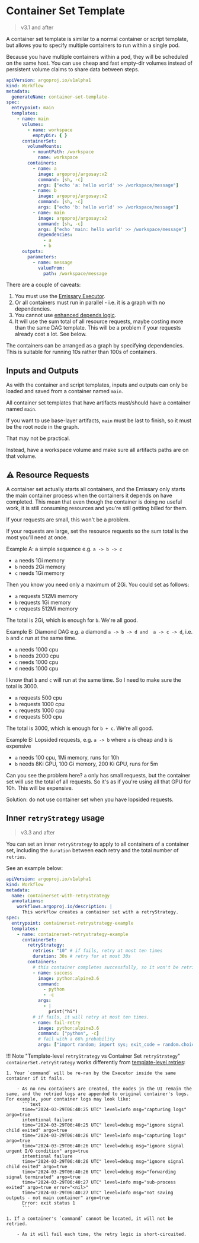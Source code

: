 # Container Set Template

> v3.1 and after

A container set template is similar to a normal container or script template, but allows you to specify multiple
containers to run within a single pod.

Because you have multiple containers within a pod, they will be scheduled on the same host. You can use cheap and fast
empty-dir volumes instead of persistent volume claims to share data between steps.

```yaml
apiVersion: argoproj.io/v1alpha1
kind: Workflow
metadata:
  generateName: container-set-template-
spec:
  entrypoint: main
  templates:
    - name: main
      volumes:
        - name: workspace
          emptyDir: { }
      containerSet:
        volumeMounts:
          - mountPath: /workspace
            name: workspace
        containers:
          - name: a
            image: argoproj/argosay:v2
            command: [sh, -c]
            args: ["echo 'a: hello world' >> /workspace/message"]
          - name: b
            image: argoproj/argosay:v2
            command: [sh, -c]
            args: ["echo 'b: hello world' >> /workspace/message"]
          - name: main
            image: argoproj/argosay:v2
            command: [sh, -c]
            args: ["echo 'main: hello world' >> /workspace/message"]
            dependencies:
              - a
              - b
      outputs:
        parameters:
          - name: message
            valueFrom:
              path: /workspace/message
```

There are a couple of caveats:

1. You must use the [Emissary Executor](workflow-executors.md#emissary-emissary).
2. Or all containers must run in parallel - i.e. it is a graph with no dependencies.
3. You cannot use [enhanced depends logic](enhanced-depends-logic.md).
4. It will use the sum total of all resource requests, maybe costing more than the same DAG template. This will be a problem if your requests already cost a lot. See below.

The containers can be arranged as a graph by specifying dependencies. This is suitable for running 10s rather than 100s
of containers.

## Inputs and Outputs

As with the container and script templates, inputs and outputs can only be loaded and saved from a container
named `main`.

All container set templates that have artifacts must/should have a container named `main`.

If you want to use base-layer artifacts, `main` must be last to finish, so it must be the root node in the graph.

That may not be practical.

Instead, have a workspace volume and make sure all artifacts paths are on that volume.

## ⚠️ Resource Requests

A container set actually starts all containers, and the Emissary only starts the main container process when the containers it depends on have completed. This mean that even though the container is doing no useful work, it is still consuming resources and you're still getting billed for them.

If your requests are small, this won't be a problem.

If your requests are large, set the resource requests so the sum total is the most you'll need at once.

Example A: a simple sequence e.g. `a -> b -> c`

* `a` needs 1Gi memory
* `b` needs 2Gi memory
* `c` needs 1Gi memory

Then you know you need only a maximum of 2Gi. You could set as follows:

* `a` requests 512Mi memory
* `b` requests 1Gi memory
* `c` requests 512Mi memory

The total is 2Gi, which is enough for `b`. We're all good.

Example B: Diamond DAG e.g. a diamond `a -> b -> d and  a -> c -> d`, i.e. `b` and `c` run at the same time.

* `a` needs 1000 cpu
* `b` needs 2000 cpu
* `c` needs 1000 cpu
* `d` needs 1000 cpu

I know that `b` and `c` will run at the same time. So I need to make sure the total is 3000.

* `a` requests 500 cpu
* `b` requests 1000 cpu
* `c` requests 1000 cpu
* `d` requests 500 cpu

The total is 3000, which is enough for `b + c`. We're all good.

Example B: Lopsided requests, e.g. `a -> b` where `a` is cheap and `b` is expensive

* `a` needs 100 cpu, 1Mi memory, runs for 10h
* `b` needs 8Ki GPU, 100 Gi memory, 200 Ki GPU, runs for 5m

Can you see the problem here? `a` only has small requests, but the container set will use the  total of all requests. So it's as if you're using all that GPU for 10h. This will be expensive.

Solution: do not use container set when you have lopsided requests.

## Inner `retryStrategy` usage

> v3.3 and after

You can set an inner `retryStrategy` to apply to all containers of a container set, including the `duration` between each retry and the total number of `retries`.

See an example below:

```yaml
apiVersion: argoproj.io/v1alpha1
kind: Workflow
metadata:
  name: containerset-with-retrystrategy
  annotations:
    workflows.argoproj.io/description: |
      This workflow creates a container set with a retryStrategy.
spec:
  entrypoint: containerset-retrystrategy-example
  templates:
    - name: containerset-retrystrategy-example
      containerSet:
        retryStrategy:
          retries: "10" # if fails, retry at most ten times
          duration: 30s # retry for at most 30s
        containers:
          # this container completes successfully, so it won't be retried.
          - name: success
            image: python:alpine3.6
            command:
              - python
              - -c
            args:
              - |
                print("hi")
          # if fails, it will retry at most ten times.
          - name: fail-retry
            image: python:alpine3.6
            command: ["python", -c]
            # fail with a 66% probability
            args: ["import random; import sys; exit_code = random.choice([0, 1, 1]); sys.exit(exit_code)"]
```

<!-- markdownlint-disable MD046 -- allow indentation within the admonition -->

!!! Note "Template-level `retryStrategy` vs Container Set `retryStrategy`"
    `containerSet.retryStrategy` works differently from [template-level retries](retries.md):

    1. Your `command` will be re-ran by the Executor inside the same container if it fails.

        - As no new containers are created, the nodes in the UI remain the same, and the retried logs are appended to original container's logs. For example, your container logs may look like:
          ```text
          time="2024-03-29T06:40:25 UTC" level=info msg="capturing logs" argo=true
          intentional failure
          time="2024-03-29T06:40:25 UTC" level=debug msg="ignore signal child exited" argo=true
          time="2024-03-29T06:40:26 UTC" level=info msg="capturing logs" argo=true
          time="2024-03-29T06:40:26 UTC" level=debug msg="ignore signal urgent I/O condition" argo=true
          intentional failure
          time="2024-03-29T06:40:26 UTC" level=debug msg="ignore signal child exited" argo=true
          time="2024-03-29T06:40:26 UTC" level=debug msg="forwarding signal terminated" argo=true
          time="2024-03-29T06:40:27 UTC" level=info msg="sub-process exited" argo=true error="<nil>"
          time="2024-03-29T06:40:27 UTC" level=info msg="not saving outputs - not main container" argo=true
          Error: exit status 1
          ```

    1. If a container's `command` cannot be located, it will not be retried.

        - As it will fail each time, the retry logic is short-circuited.

<!-- markdownlint-enable MD046 -->
